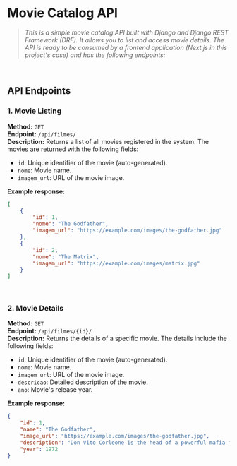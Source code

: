 # Movie Catalog API

> <i>This is a simple movie catalog API built with Django and Django REST Framework (DRF). It allows you to list and access</i>
> <i>movie details. The API is ready to be consumed by a frontend application (Next.js in this project's case) and has</i>
> <i>the following endpoints:</i>

<br>

## API Endpoints

### 1. Movie Listing

**Method:** `GET` <br>
**Endpoint:** `/api/filmes/` <br>
**Description:** Returns a list of all movies registered in the system. The movies are returned with the following fields:

- `id`: Unique identifier of the movie (auto-generated).
- `nome`: Movie name.
- `imagem_url`: URL of the movie image.

**Example response:**

```json
[
    {
        "id": 1,
        "nome": "The Godfather",
        "imagem_url": "https://example.com/images/the-godfather.jpg"
    },
    {
        "id": 2,
        "nome": "The Matrix",
        "imagem_url": "https://example.com/images/matrix.jpg"
    }
]
```

<br>

### 2. Movie Details

**Method:** `GET` <br>
**Endpoint:** `/api/filmes/{id}/ `<br>
**Description:** Returns the details of a specific movie. The details include the following fields:

- `id`: Unique identifier of the movie (auto-generated).
- `nome`: Movie name.
- `imagem_url`: URL of the movie image.
- `descricao`: Detailed description of the movie.
- `ano`: Movie's release year.

**Example response:**

```json
{
    "id": 1,
    "name": "The Godfather",
    "image_url": "https://example.com/images/the-godfather.jpg",
    "description": "Don Vito Corleone is the head of a powerful mafia family in New York. The story follows his son Michael...",
    "year": 1972
}
```
